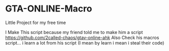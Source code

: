 # GTA-ONLINE-Macro
Little Project for my free time

I Make This script because my friend told me to make him a script
https://github.com/2called-chaos/gtav-online-ahk
Also Check his macros script... i learn a lot from his script (I mean by learn i mean i steal their code)
